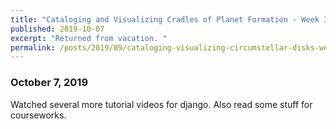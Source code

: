 ```yaml
---
title: "Cataloging and Visualizing Cradles of Planet Formation - Week 3"
published: 2019-10-07
excerpt: "Returned from vacation. "
permalink: /posts/2019/09/cataloging-visualizing-circumstellar-disks-week3
---
```



### October 7, 2019

Watched several more tutorial videos for django. Also read some stuff for courseworks.